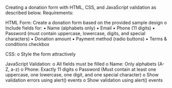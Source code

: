 Creating a donation form with HTML, CSS, and JavaScript validation as described below. Requirements:

HTML Form:
Create a donation form based on the provided sample design o Include fields for: 
▪ Name (alphabets only) 
▪ Email 
▪ Phone (11 digits) 
▪ Password (must contain uppercase, lowercase, digits, and special characters) 
▪ Donation amount ▪ Payment method (radio buttons) 
▪ Terms & conditions checkbox

CSS: 
o Style the form attractively

JavaScript Validation: 
o All fields must be filled 
o Name: Only alphabets (A-Z, a-z) 
o Phone: Exactly 11 digits 
o Password (Must contain at least one uppercase, one lowercase, one digit, and one special character)
o Show validation errors using alert() events 
o Show validation using alert() events
